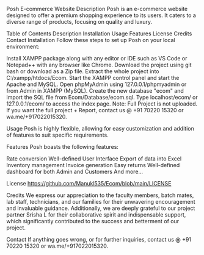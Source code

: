 Posh E-commerce Website
Description
Posh is an e-commerce website designed to offer a premium shopping experience to its users. It caters to a diverse range of products, focusing on quality and luxury.

Table of Contents
Description
Installation
Usage
Features
License
Credits
Contact
Installation
Follow these steps to set up Posh on your local environment:

Install XAMPP package along with any editor or IDE such as VS Code or Notepad++ with any browser like Chrome.
Download the project using git bash or download as a Zip file.
Extract the whole project into C:/xampp/htdocs/Ecom.
Start the XAMPP control panel and start the Apache and MySQL.
Open phpMyAdmin using 127.0.0.1/phpmyadmin or from Admin in XAMPP (MySQL).
Create the new database "ecom" and import the SQL file from Ecom/Database/ecom.sql.
Type localhost/ecom/ or 127.0.0.1/ecom/ to access the index page.
Note: Full Project is not uploaded. If you want the full project + Report, contact us @ +91 70220 15320 or wa.me/+917022015320.

Usage
Posh is highly flexible, allowing for easy customization and addition of features to suit specific requirements.

Features
Posh boasts the following features:

Rate conversion
Well-defined User Interface
Export of data into Excel
Inventory management
Invoice generation
Easy returns
Well-defined dashboard for both Admin and Customers
And more...

License
https://github.com/Manukl535/Ecom/blob/main/LICENSE

Credits
We express our appreciation to the faculty members, batch mates, lab staff, technicians, and our families for their unwavering encouragement and invaluable guidance. Additionally, we are deeply grateful to our project partner Srisha L for their collaborative spirit and indispensable support, which significantly contributed to the success and betterment of our project.

Contact
If anything goes wrong, or for further inquiries, contact us @ +91 70220 15320 or wa.me/+917022015320.












